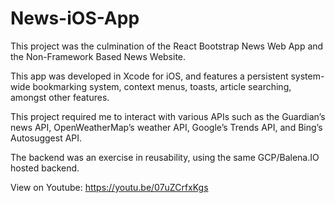# News-iOS-App
This project was the culmination of the React Bootstrap News Web App and the Non-Framework Based News Website.

This app was developed in Xcode for iOS, and features a persistent system-wide bookmarking system, context menus, toasts, article searching, amongst other features.

This project required me to interact with various APIs such as the Guardian’s news API, OpenWeatherMap’s weather API, Google’s Trends API, and Bing’s Autosuggest API.

The backend was an exercise in reusability, using the same GCP/Balena.IO hosted backend.

View on Youtube: https://youtu.be/07uZCrfxKgs
